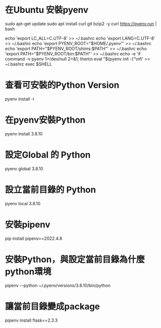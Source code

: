 # 在Ubuntu 安裝pyenv
sudo apt-get update
sudo apt install curl git bzip2 -y
curl https://pyenv.run | bash

echo 'export LC_ALL=C.UTF-8' >> ~/.bashrc
echo 'export LANG=C.UTF-8' >> ~/.bashrc
echo 'export PYENV_ROOT="$HOME/.pyenv"' >> ~/.bashrc
echo 'export PATH="$PYENV_ROOT/shims:$PATH"' >> ~/.bashrc
echo 'export PATH="$PYENV_ROOT/bin:$PATH"' >> ~/.bashrc
echo -e 'if command -v pyenv 1>/dev/null 2>&1; then\n eval "$(pyenv init -)"\nfi' >> ~/.bashrc
exec $SHELL

# 查看可安裝的Python Version
pyenv install -l

# 在pyenv安裝Python
pyenv install 3.8.10

# 設定Global 的 Python
pyenv global 3.8.10
# 設立當前目錄的 Python
pyenv local 3.8.10

# 安裝pipenv
pip install pipenv==2022.4.8

# 安裝Python，與設定當前目錄為什麼python環境
pipenv --python ~/.pyenv/versions/3.8.10/bin/python

# 讓當前目錄變成package
pipenv install flask==2.3.3